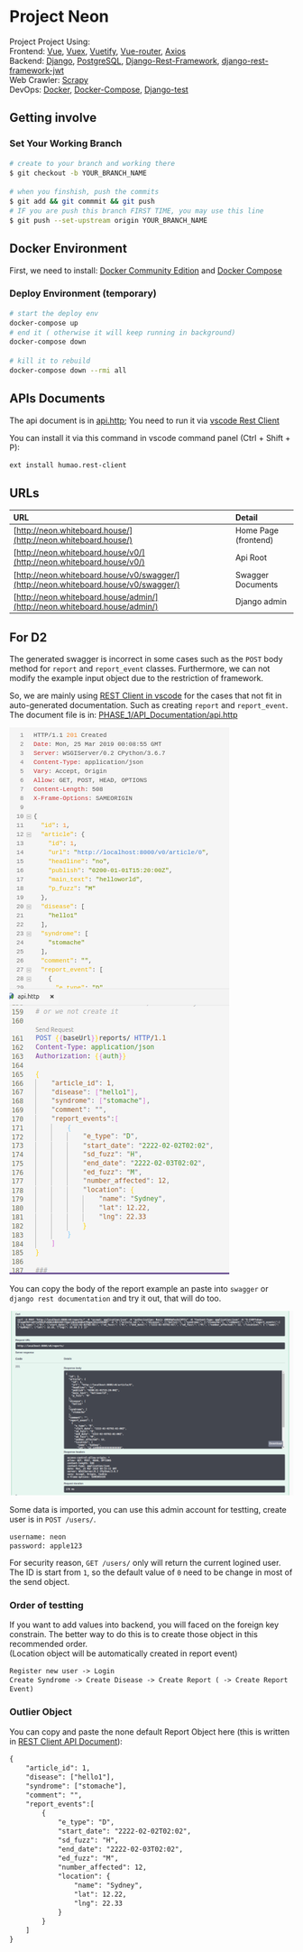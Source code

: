# Project Neon

Project Project Using:  
Frontend:
[Vue](https://cn.vuejs.org/v2/guide/),
[Vuex](https://vuex.vuejs.org/guide/),
[Vuetify](https://vuetifyjs.com/en/getting-started/quick-start),
[Vue-router](https://router.vuejs.org/),
[Axios](https://cn.vuejs.org/v2/cookbook/using-axios-to-consume-apis.html)  
Backend:
[Django](https://docs.djangoproject.com/en/2.1/),
[PostgreSQL](https://www.postgresql.org/),
[Django-Rest-Framework](http://www.django-rest-framework.org/tutorial/quickstart/),
[django-rest-framework-jwt](https://github.com/GetBlimp/django-rest-framework-jwt)  
Web Crawler:
[Scrapy](http://doc.scrapy.org/en/latest/intro/tutorial.html)  
DevOps:
[Docker](https://www.docker.com/),
[Docker-Compose](https://docs.docker.com/compose/),
[Django-test](https://docs.djangoproject.com/en/2.1/topics/testing/overview/)

## Getting involve

### Set Your Working Branch

```bash
# create to your branch and working there
$ git checkout -b YOUR_BRANCH_NAME

# when you finshish, push the commits
$ git add && git commmit && git push
# IF you are push this branch FIRST TIME, you may use this line
$ git push --set-upstream origin YOUR_BRANCH_NAME
```

## Docker Environment

First, we need to install:
[Docker Community Edition](https://docs.docker.com/install/#releases)
and
[Docker Compose](https://docs.docker.com/compose/install/#install-compose)

### Deploy Environment (temporary)

```bash 
# start the deploy env 
docker-compose up 
# end it ( otherwise it will keep running in background)
docker-compose down 

# kill it to rebuild 
docker-compose down --rmi all

```


## APIs Documents

The api document is in [api.http](./api.http); You need to run it via [vscode Rest Client](https://marketplace.visualstudio.com/items?itemName=humao.rest-client)

You can install it via this command in vscode command panel (Ctrl + Shift + P):

```bash
ext install humao.rest-client
```

## URLs

| URL                                                                                  | Detail               |
| :----------------------------------------------------------------------------------- | :------------------- |
| [http://neon.whiteboard.house/](http://neon.whiteboard.house/)                       | Home Page (frontend) |
| [http://neon.whiteboard.house/v0/](http://neon.whiteboard.house/v0/)                 | Api Root             |
| [http://neon.whiteboard.house/v0/swagger/](http://neon.whiteboard.house/v0/swagger/) | Swagger Documents    |
| [http://neon.whiteboard.house/admin/](http://neon.whiteboard.house/admin/)           | Django admin         |

## For D2

The generated swagger is incorrect in some cases such as the `POST` body method for `report` and `report_event` classes. Furthermore, we can not modify the example input object due to the restriction of framework.  

So, we are mainly using [REST Client in vscode](https://marketplace.visualstudio.com/items?itemName=humao.rest-client) for the cases that not fit in auto-generated documentation. Such as creating `report` and `report_event`.
The document file is in: [PHASE_1/API_Documentation/api.http](PHASE_1/API_Documentation/api.http)

![create report](img/report.png)

You can copy the body of the report example an paste into `swagger` or `django rest documentation` and try it out, that will do too.

![swagger creation](img/swagger.png)

Some data is imported, you can use this admin account for testting, create user is in `POST /users/`.

```
username: neon
password: apple123
```

For security reason, `GET /users/` only will return the current logined user. The ID is start from `1`, so the default value of `0` need to be change in most of the send object.

### Order of testting

If you want to add values into backend, you will faced on the foreign key constrain. The better way to do this is to create those object in this recommended order.  
(Location object will be automatically created in report event)

```
Register new user -> Login 
Create Syndrome -> Create Disease -> Create Report ( -> Create Report Event)
```

### Outlier Object

You can copy and paste the none default Report Object here (this is written in [REST Client API Document](PHASE_1/API_Documentation/api.http)):

```
{
    "article_id": 1,
    "disease": ["hello1"],
    "syndrome": ["stomache"],
    "comment": "",
    "report_events":[
        {
            "e_type": "D",
            "start_date": "2222-02-02T02:02",
            "sd_fuzz": "H",
            "end_date": "2222-02-03T02:02",
            "ed_fuzz": "M",
            "number_affected": 12,
            "location": {
                "name": "Sydney",
                "lat": 12.22,
                "lng": 22.33
            }
        }
    ]
}
```